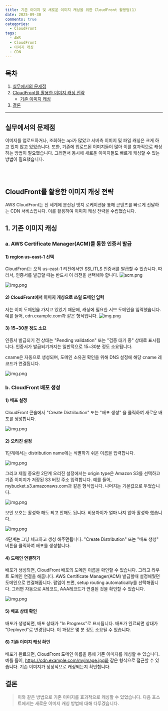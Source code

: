```yaml
---
title: 기존 이미지 및 새로운 이미지 캐싱을 위한 CloudFront 활용법(1)
date: 2025-09-30
comments: true
categories:
  - CloudFront
tags:
  - AWS
  - CloudFront
  - 이미지 캐싱
  - CDN
---
```


## 목차
1. [실무에서의 문제점](#실무에서의-문제점)
2. [CloudFront를 활용한 이미지 캐싱 전략](#CloudFront를-활용한-이미지-캐싱-전략)
   - [기존 이미지 캐싱](#1-기존-이미지-캐싱)
3. [결론](#결론)
---


## 실무에서의 문제점
이미지를 업로드하거나, 조회하는 api가 많았고 서버측 이미지 및 파일 캐싱은 크게 하고 있지 않고 있었습니다. 또한, 기존에 업로드된 이미지들이 많아 이를 효과적으로 캐싱하는 방법이 필요했습니다. 그러면서 동시에 새로운 이미지들도 빠르게 캐싱할 수 있는 방법이 필요했습니다.

<br>
<br>

## CloudFront를 활용한 이미지 캐싱 전략
AWS CloudFront는 전 세계에 분산된 엣지 로케이션을 통해 콘텐츠를 빠르게 전달하는 CDN 서비스입니다. 이를 활용하여 이미지 캐싱 전략을 수립했습니다.


## 1. 기존 이미지 캐싱

### a. AWS Certificate Manager(ACM)를 통한 인증서 발급 

#### 1) region us-east-1 선택
CloudFront는 오직 us-east-1 리전에서만 SSL/TLS 인증서를 발급할 수 있습니다. 따라서, 인증서를 발급할 때는 반드시 이 리전을 선택해야 합니다.
![acm.png](../assets/cloudfront/acm.png)

![img.png](../assets/cloudfront/cloudfront2.png)
#### 2) CloudFront에서 이미지 캐싱으로 쓰일 도메인 입력
저는 이미 도메인을 가지고 있었기 때문에, 캐싱에 필요한 서브 도메인을 입력했습니다. 예를 들어, cdn.example.com과 같은 형식입니다.
![img.png](../assets/cloudfront/cloudfront3.png)

#### 3) 15~30분 정도 소요
인증서 발급되기 전 상태는 "Pending validation" 또는 "검증 대기 중" 상태로 표시됩니다. 인증서가 발급되기까지는 일반적으로 15~30분 정도 소요됩니다.

cname은 자동으로 생성되며, 도메인 소유권 확인을 위해 DNS 설정에 해당 cname 레코드가 연결됩니다.

![img.png](../assets/cloudfront/cloudfront4.png)

### b. CloudFront 배포 생성

#### 1) 배포 설정
CloudFront 콘솔에서 "Create Distribution" 또는 "배포 생성" 을 클릭하여 새로운 배포를 생성합니다.

![img.png](../assets/cloudfront/cloudfront5.png)

#### 2) 오리진 설정
1단계에서는 distribution name에는 식별하기 쉬운 이름을 입력합니다.

![img.png](../assets/cloudfront/cloudfront6.png)

그리고 제일 중요한 2단계 오리진 설정에서는 origin type은 Amazon S3를 선택하고 
기존 이미지가 저장된 S3 버킷 주소 입력합니다. 예를 들어, mybucket.s3.amazonaws.com과 같은 형식입니다. 나머지는 기본값으로 두었습니다.

![img.png](../assets/cloudfront/cloudfront8.png)

보안 보호는 활성화 해도 되고 안해도 됩니다. 비용차이가 얼마 나지 않아 활성화 했습니다.

![img.png](../assets/cloudfront/cloudfront9.png)

4단계는 그냥 체크하고 생성 해주면됩니다. "Create Distribution" 또는 "배포 생성" 버튼을 클릭하여 배포를 생성합니다. 

#### 4) 도메인 연결하기 
배포가 생성되면, CloudFront 배포의 도메인 이름을 확인할 수 있습니다. 그리고 라우트 도메인 연결을 해줍니다. AWS Certificate Manager(ACM) 발급할때 설정해뒀던 도메인으로 연결해줍니다. 팝업이 뜨면, setup routing automatically를 선택해줍니다.
그러면 자동으로 A레코드, AAA레코드가 연결된 것을 확인할 수 있습니다.

![img.png](../assets/cloudfront/cloudfront10.png)

#### 5) 배포 상태 확인
배포가 생성되면, 배포 상태가 "In Progress"로 표시됩니다. 배포가 완료되면 상태가 "Deployed"로 변경됩니다. 이 과정은 몇 분 정도 소요될 수 있습니다.


#### 6) 기존 이미지 캐싱 확인
배포가 완료되면, CloudFront 도메인 이름을 통해 기존 이미지를 캐싱할 수 있습니다. 예를 들어, https://cdn.example.com/myimage.jpg와 같은 형식으로 접근할 수 있습니다. 기존 이미지가 정상적으로 캐싱되는지 확인합니다.


## 결론 

> 이와 같은 방법으로 기존 이미지를 효과적으로 캐싱할 수 있었습니다. 다음 포스트에서는 새로운 이미지 캐싱 방법에 대해 다루겠습니다.

